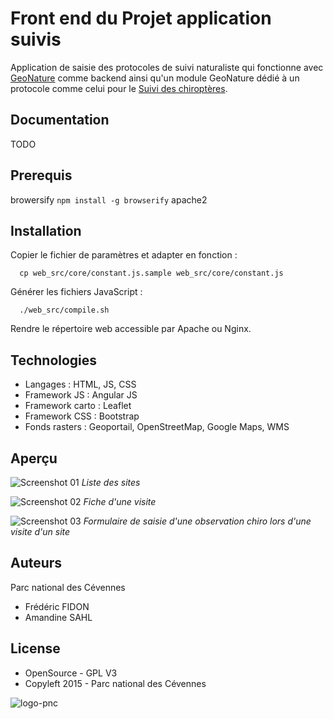 # Front end du Projet application suivis

Application de saisie des protocoles de suivi naturaliste qui fonctionne avec [GeoNature](https://github.com/PnX-SI/GeoNature) comme backend ainsi qu'un module GeoNature dédié à un protocole comme celui pour le [Suivi des chiroptères](https://github.com/PnCevennes/gn_module_suivi_chiro).


Documentation
------------

TODO

Prerequis
---------
browersify ```npm install -g browserify```
apache2

Installation
------------

Copier le fichier de paramètres et adapter en fonction : 
```
  cp web_src/core/constant.js.sample web_src/core/constant.js
```

Générer les fichiers JavaScript :
```
  ./web_src/compile.sh
```

Rendre le répertoire web accessible par Apache ou Nginx.

Technologies
------------

- Langages : HTML, JS, CSS
- Framework JS : Angular JS
- Framework carto : Leaflet
- Framework CSS : Bootstrap
- Fonds rasters : Geoportail, OpenStreetMap, Google Maps, WMS


Aperçu
------

![Screenshot 01](http://geonature.fr/img/screenshot_chiro_01.jpg)
*Liste des sites*

![Screenshot 02](http://geonature.fr/img/screenshot_chiro_02.jpg)
*Fiche d'une visite*

![Screenshot 03](http://geonature.fr/img/screenshot_chiro_03.jpg)
*Formulaire de saisie d'une observation chiro lors d'une visite d'un site*


Auteurs
-------

Parc national des Cévennes

* Frédéric FIDON
* Amandine SAHL


License
-------

* OpenSource - GPL V3
* Copyleft 2015 - Parc national des Cévennes

![logo-pnc](http://geonature.fr/img/logo-pnc.jpg)

